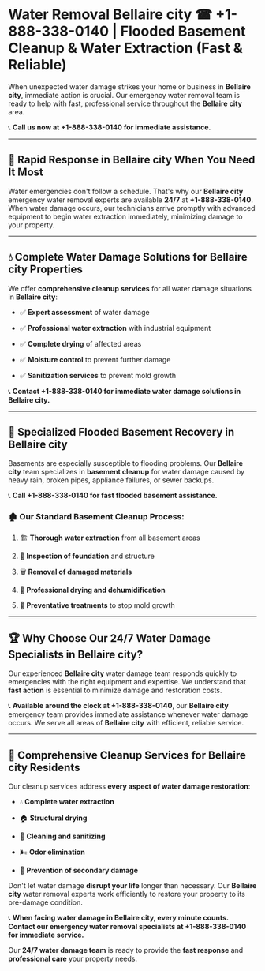 # Water Removal Bellaire city ☎ +1-888-338-0140 | Flooded Basement Cleanup & Water Extraction (Fast & Reliable)

When unexpected water damage strikes your home or business in **Bellaire city**, immediate action is crucial. Our emergency water removal team is ready to help with fast, professional service throughout the **Bellaire city** area. 

📞 **Call us now at +1-888-338-0140 for immediate assistance.**
---
## 🚀 Rapid Response in Bellaire city When You Need It Most
Water emergencies don't follow a schedule. That's why our **Bellaire city** emergency water removal experts are available **24/7** at **+1-888-338-0140**. When water damage occurs, our technicians arrive promptly with advanced equipment to begin water extraction immediately, minimizing damage to your property.
---
## 💧 Complete Water Damage Solutions for Bellaire city Properties
We offer **comprehensive cleanup services** for all water damage situations in **Bellaire city**:
- ✅ **Expert assessment** of water damage  
- ✅ **Professional water extraction** with industrial equipment  
- ✅ **Complete drying** of affected areas  
- ✅ **Moisture control** to prevent further damage  
- ✅ **Sanitization services** to prevent mold growth  
📞 **Contact +1-888-338-0140 for immediate water damage solutions in Bellaire city.**
---
## 🌊 Specialized Flooded Basement Recovery in Bellaire city
Basements are especially susceptible to flooding problems. Our **Bellaire city** team specializes in **basement cleanup** for water damage caused by heavy rain, broken pipes, appliance failures, or sewer backups. 
📞 **Call +1-888-338-0140 for fast flooded basement assistance.**
### 🏚️ Our Standard Basement Cleanup Process:
1. 🏗️ **Thorough water extraction** from all basement areas  
2. 🔎 **Inspection of foundation** and structure  
3. 🗑️ **Removal of damaged materials**  
4. 💨 **Professional drying and dehumidification**  
5. 🚫 **Preventative treatments** to stop mold growth  
---
## 🏆 Why Choose Our 24/7 Water Damage Specialists in Bellaire city?
Our experienced **Bellaire city** water damage team responds quickly to emergencies with the right equipment and expertise. We understand that **fast action** is essential to minimize damage and restoration costs.
📞 **Available around the clock at +1-888-338-0140**, our **Bellaire city** emergency team provides immediate assistance whenever water damage occurs. We serve all areas of **Bellaire city** with efficient, reliable service.
---
## 🧹 Comprehensive Cleanup Services for Bellaire city Residents
Our cleanup services address **every aspect of water damage restoration**:
- 💧 **Complete water extraction**  
- 🏠 **Structural drying**  
- 🧼 **Cleaning and sanitizing**  
- 🌬️ **Odor elimination**  
- 🚫 **Prevention of secondary damage**  
Don't let water damage **disrupt your life** longer than necessary. Our **Bellaire city** water removal experts work efficiently to restore your property to its pre-damage condition.
📞 **When facing water damage in Bellaire city, every minute counts. Contact our emergency water removal specialists at +1-888-338-0140 for immediate service.**
Our **24/7 water damage team** is ready to provide the **fast response** and **professional care** your property needs.
